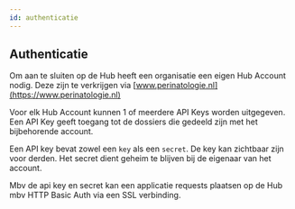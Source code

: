 ```yaml
---
id: authenticatie
---
```


## Authenticatie

Om aan te sluiten op de Hub heeft een organisatie een eigen Hub Account nodig. Deze zijn te verkrijgen via [www.perinatologie.nl](https://www.perinatologie.nl)

Voor elk Hub Account kunnen 1 of meerdere API Keys worden uitgegeven. Een API Key geeft toegang tot de dossiers die gedeeld zijn met het bijbehorende account.

Een API key bevat zowel een `key` als een `secret`. De key kan zichtbaar zijn voor derden. Het secret dient geheim te blijven bij de eigenaar van het account.

Mbv de api key en secret kan een applicatie requests plaatsen op de Hub mbv HTTP Basic Auth via een SSL verbinding.
